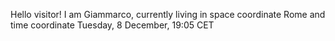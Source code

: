 Hello visitor! I am Giammarco, currently living in space coordinate Rome and time coordinate Tuesday, 8 December, 19:05 CET
